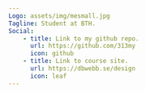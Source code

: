 ```yaml
---
Logo: assets/img/mesmall.jpg
Tagline: Student at BTH.
Social:
    - title: Link to my github repo.
      url: https://github.com/313my
      icon: github
    - title: Link to course site.
      url: https://dbwebb.se/design
      icon: leaf
---
```

